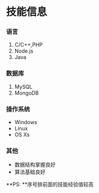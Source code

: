 
# 技能信息

### 语言
1. C/C++,PHP
2. Node.js
3. Java

### 数据库
1. MySQL
2. MongoDB

### 操作系统
* Windows
* Linux
* OS Xs

### 其他
* 数据结构掌握良好
* 算法基础良好

**PS: **序号排前面的技能经验值较高



